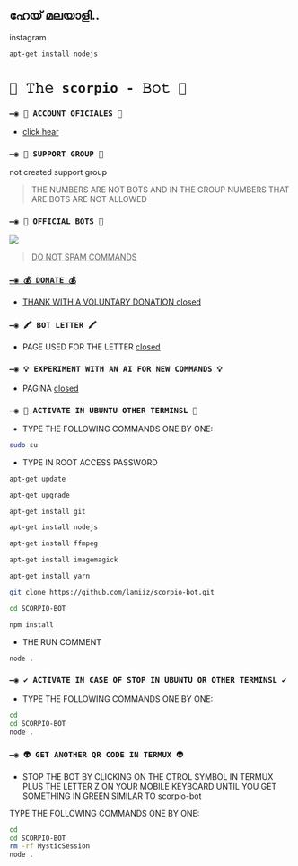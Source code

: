 ## ഹേയ് മലയാളി..
instagram 
```bash
apt-get install nodejs
```


# `🧿 𝚃𝚑𝚎 scorpio - 𝙱𝚘𝚝 🔮`

### `—◉ 🔗 ACCOUNT OFICIALES 🔗`

* [click hear](https://lamiiz.github.io/portfolio/)

### `—◉ 💟 SUPPORT GROUP 💟`

not created support group

> THE NUMBERS ARE NOT BOTS AND IN THE GROUP NUMBERS THAT ARE BOTS ARE NOT ALLOWED

### `—◉ 🤖 OFFICIAL BOTS 🤖`

<a href="https://api.whatsapp.com/send/?phone=+918891066980&text=.estado&type=phone_number&app_absent=0" target="blank"><img src="https://img.shields.io/badge/BOT_OFICIAL_1-25D366?style=for-the-badge&logo=whatsapp&logoColor=white" />

 > DO NOT SPAM COMMANDS

### `—◉ 💰 DONATE 💰`
- THANK WITH A VOLUNTARY DONATION [closed](url)

### `—◉ 🖍 BOT LETTER 🖍`
- PAGE USED FOR THE LETTER [closed](url)

### `—◉ 💡 EXPERIMENT WITH AN AI FOR NEW COMMANDS 💡`
- PAGINA [closed](https://beta.openai.com/playground)

<!-- ### `—◉ 💕 PLUGINS 💕` -->
<!-- - HAVE IDEAS FOR PLUGINS OR WANT TO GET MORE PLUGINS? CLICK ON [https://github.com/theh2so4/Mystic-Plugins](https://github.com/theh2so4/Mystic-Plugins) -->
  
<!-- ### `—◉ 💥 ACTIVAR EN KOYEB 💥` -->

<!-- [![Deploy to Koyeb](https://www.koyeb.com/static/images/deploy/button.svg)](https://app.koyeb.com/deploy?type=git&repository=https://github.com/BrunoSobrino/TheMystic-Bot-MD&branch=master&name=mysticbot) -->
  
<!-- ### `—◉ 🌌 ACTIVAR EN REPLIT 🌌` -->

<!-- [![Run on Repl.it](https://repl.it/badge/github/BrunoSobrino/TheMystic-Bot-MD)](https://repl.it/github/BrunoSobrino/TheMystic-Bot-MD)  -->
  
<!-- ### `—◉ 🔰 ACTIVAR EN RENDER 🔰` -->
<!-- 
[![Deploy to Render](https://render.com/images/deploy-to-render-button.svg)](https://dashboard.render.com/blueprint/new?repo=https%3A%2F%2Fgithub.com%2FBrunoSobrino%2FTheMystic-Bot-MD)  -->

<!-- ### `—◉ ⚙️ AJUSTES ⚙️`
- CLONAR EL REPOSITORIO [Aqui](https://github.com/BrunoSobrino/TheMystic-Bot-MD/fork)
- CAMBIAR NÚMERO DEL OWNER [Aqui](https://github.com/BrunoSobrino/TheMystic-Bot-MD/blob/master/config.js) -->

### `—◉ 👾 ACTIVATE IN UBUNTU OTHER TERMINSL 👾` 
- TYPE THE FOLLOWING COMMANDS ONE BY ONE:
```bash
sudo su
```
- TYPE IN ROOT ACCESS PASSWORD
```bash
apt-get update
```
```bash
apt-get upgrade
```
 
```bash
apt-get install git
```
```bash
apt-get install nodejs
```
 
```bash
apt-get install ffmpeg
```
 
```bash
apt-get install imagemagick
```
 
 ```bash
apt-get install yarn
```
 
 
```bash
git clone https://github.com/lamiiz/scorpio-bot.git
```
```bash
cd SCORPIO-BOT
```
 
```bash
npm install
```
 - THE RUN COMMENT
 ```bash
node .
```

### `—◉ ✔️ ACTIVATE IN CASE OF STOP IN UBUNTU OR OTHER TERMINSL ✔️`
 
  - TYPE THE FOLLOWING COMMANDS ONE BY ONE:
```bash
cd 
cd SCORPIO-BOT
node .
```

### `—◉ 👽 GET ANOTHER QR CODE IN TERMUX 👽`
- STOP THE BOT BY CLICKING ON THE CTROL SYMBOL IN TERMUX PLUS THE LETTER Z ON YOUR MOBILE KEYBOARD UNTIL YOU GET SOMETHING IN GREEN SIMILAR TO scorpio-bot
 
 TYPE THE FOLLOWING COMMANDS ONE BY ONE:
```bash
cd
cd SCORPIO-BOT
rm -rf MysticSession
node .
```

